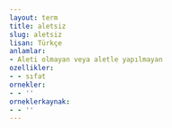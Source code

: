 ```yaml
---
layout: term
title: aletsiz
slug: aletsiz
lisan: Türkçe
anlamlar:
- Aleti olmayan veya aletle yapılmayan
ozellikler:
- - sıfat
ornekler:
- - ''
orneklerkaynak:
- - ''
---
```

